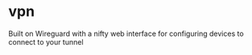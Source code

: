 # vpn

Built on Wireguard with a nifty web interface for configuring devices to connect to your tunnel
